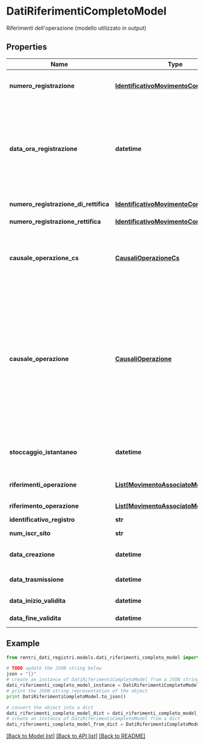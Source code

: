 # DatiRiferimentiCompletoModel

Riferimenti dell'operazione (modello utilizzato in output)

## Properties
Name | Type | Description | Notes
------------ | ------------- | ------------- | -------------
**numero_registrazione** | [**IdentificativoMovimentoCompletoModel**](IdentificativoMovimentoCompletoModel.md) | Numero registrazione della registrazione tramite anno e progressivo e identificativo rilasciato dal RENTRI | [optional] 
**data_ora_registrazione** | **datetime** | Data di registrazione (formato ISO 8601 UTC) come previsto nel modello di registro RENTRI. In caso di rettifica, è la data di registrazione della registrazione rettificata.  Trattandosi di una registrazione informatica, è consentito indicare l&#39;ora, anche se non obbligatoria.  &lt;b&gt;Esempi:&lt;/b&gt; solo data &#x3D; \&quot;2024-01-01\&quot;, data con ora &#x3D; \&quot;2024-01-01T12:00:00Z\&quot; | 
**numero_registrazione_di_rettifica** | [**IdentificativoMovimentoCompletoModel**](IdentificativoMovimentoCompletoModel.md) | Numero della registrazione della rettifica | [optional] 
**numero_registrazione_rettifica** | [**IdentificativoMovimentoCompletoModel**](IdentificativoMovimentoCompletoModel.md) | Numero della registrazione rettificata | [optional] 
**causale_operazione_cs** | [**CausaliOperazioneCs**](CausaliOperazioneCs.md) | Causale dell&#39;operazione Carico/Scarico&lt;p&gt;Valori ammessi:&lt;ul style&#x3D;\&quot;margin:0\&quot;&gt;&lt;li&gt;&lt;i&gt;Carico&lt;/i&gt; - Carico&lt;/li&gt;&lt;li&gt;&lt;i&gt;Scarico&lt;/i&gt; - Scarico&lt;/li&gt;&lt;li&gt;&lt;i&gt;CaricoScarico&lt;/i&gt; - Carico e scarico&lt;/li&gt;&lt;/ul&gt;&lt;/p&gt; | [optional] 
**causale_operazione** | [**CausaliOperazione**](CausaliOperazione.md) | Causale dell&#39;operazione.  Non richiesto solo nel caso di stoccaggio istantaneo (o giacenza).  Vedi API di codifica: &lt;i&gt;GET /codifiche/v1.0/causali-operazione&lt;/i&gt;&lt;p&gt;Valori ammessi:&lt;ul style&#x3D;\&quot;margin:0\&quot;&gt;&lt;li&gt;&lt;i&gt;DT&lt;/i&gt; - Prodotto o detenuto nell&#39;unità locale&lt;/li&gt;&lt;li&gt;&lt;i&gt;NP&lt;/i&gt; - Nuovo produttore&lt;/li&gt;&lt;li&gt;&lt;i&gt;T*&lt;/i&gt; - Ricevuto da terzi&lt;/li&gt;&lt;li&gt;&lt;i&gt;RE&lt;/i&gt; - Prodotto al di fuori dell’unità locale&lt;/li&gt;&lt;li&gt;&lt;i&gt;I&lt;/i&gt; - Scarico interno&lt;/li&gt;&lt;li&gt;&lt;i&gt;aT&lt;/i&gt; - Scarico a terzi&lt;/li&gt;&lt;li&gt;&lt;i&gt;M&lt;/i&gt; - Scarico per produzione di materiali&lt;/li&gt;&lt;li&gt;&lt;i&gt;TR&lt;/i&gt; - Intermediario&lt;/li&gt;&lt;li&gt;&lt;i&gt;T*aT&lt;/i&gt; - Carico e scarico&lt;/li&gt;&lt;/ul&gt;&lt;/p&gt; | [optional] 
**stoccaggio_istantaneo** | **datetime** | Data dello stoccaggio istantaneo (formato ISO 8601 UTC) (o giacenza), se valorizzata possono essere compilati solamente i dati relativi al rifiuto e non al materiale. | [optional] 
**riferimenti_operazione** | [**List[MovimentoAssociatoModel]**](MovimentoAssociatoModel.md) | Registrazioni associate     ⚠️ Deprecato: utilizzare \&quot;riferimento_operazione\&quot; | [optional] [readonly] 
**riferimento_operazione** | [**List[MovimentoAssociatoModel]**](MovimentoAssociatoModel.md) | Registrazioni associate | [optional] [readonly] 
**identificativo_registro** | **str** | Identificativo del registro | [optional] 
**num_iscr_sito** | **str** | Numero iscrizione unità locale rilasciato all&#39;iscrizione | [optional] 
**data_creazione** | **datetime** | Data di creazione della registrazione in RENTRI (formato ISO 8601 UTC) | [optional] 
**data_trasmissione** | **datetime** | Data di trasmissione della registrazione a RENTRI (formato ISO 8601 UTC) | [optional] 
**data_inizio_validita** | **datetime** | Data di inizio validità della posizione (formato ISO 8601 UTC) | [optional] 
**data_fine_validita** | **datetime** | Data di fine validità della posizione (formato ISO 8601 UTC) | [optional] 

## Example

```python
from rentri_dati_registri.models.dati_riferimenti_completo_model import DatiRiferimentiCompletoModel

# TODO update the JSON string below
json = "{}"
# create an instance of DatiRiferimentiCompletoModel from a JSON string
dati_riferimenti_completo_model_instance = DatiRiferimentiCompletoModel.from_json(json)
# print the JSON string representation of the object
print DatiRiferimentiCompletoModel.to_json()

# convert the object into a dict
dati_riferimenti_completo_model_dict = dati_riferimenti_completo_model_instance.to_dict()
# create an instance of DatiRiferimentiCompletoModel from a dict
dati_riferimenti_completo_model_from_dict = DatiRiferimentiCompletoModel.from_dict(dati_riferimenti_completo_model_dict)
```
[[Back to Model list]](../README.md#documentation-for-models) [[Back to API list]](../README.md#documentation-for-api-endpoints) [[Back to README]](../README.md)


